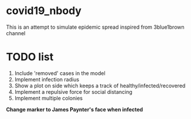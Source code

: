 # covid19_nbody
This is an attempt to simulate epidemic spread inspired from 3blue1brown channel

# TODO list
1. Include 'removed' cases in the model
2. Implement infection radius
3. Show a plot on side which keeps a track of healthy/infected/recovered
4. Implement a repulsive force for social distancing
5. Implement multiple colonies

**Change marker to James Paynter's face when infected**
